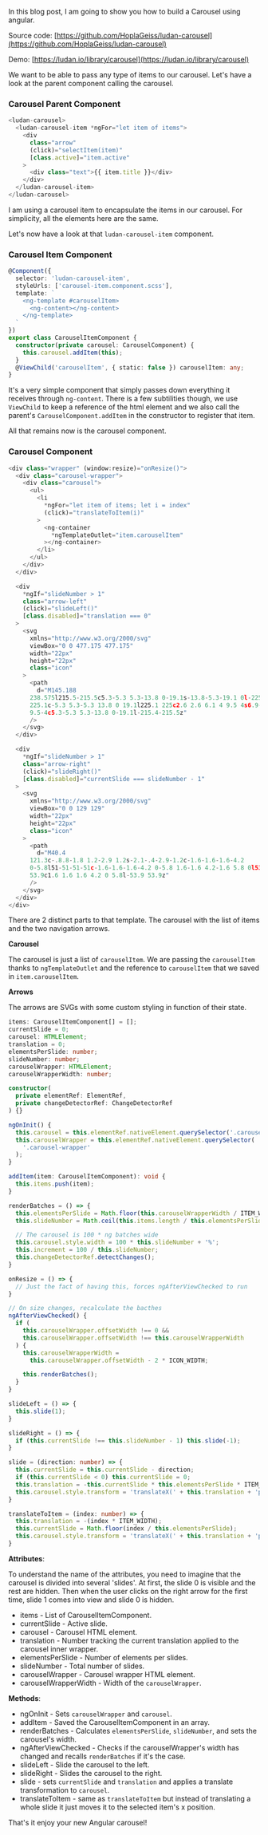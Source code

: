 In this blog post, I am going to show you how to build a Carousel using angular.

Source code: [https://github.com/HoplaGeiss/ludan-carousel](https://github.com/HoplaGeiss/ludan-carousel)

Demo: [https://ludan.io/library/carousel](https://ludan.io/library/carousel)

We want to be able to pass any type of items to our carousel. Let's have a look at the parent component calling the carousel.

### Carousel Parent Component

``` typescript
<ludan-carousel>
  <ludan-carousel-item *ngFor="let item of items">
    <div
      class="arrow"
      (click)="selectItem(item)"
      [class.active]="item.active"
    >
      <div class="text">{{ item.title }}</div>
    </div>
  </ludan-carousel-item>
</ludan-carousel>
```

I am using a carousel item to encapsulate the items in our carousel. For simplicity, all the elements here are the same.

Let's now have a look at that `ludan-carousel-item` component.

### Carousel Item Component

``` typescript
@Component({
  selector: 'ludan-carousel-item',
  styleUrls: ['carousel-item.component.scss'],
  template: `
    <ng-template #carouselItem>
      <ng-content></ng-content>
    </ng-template>
  `
})
export class CarouselItemComponent {
  constructor(private carousel: CarouselComponent) {
    this.carousel.addItem(this);
  }
  @ViewChild('carouselItem', { static: false }) carouselItem: any;
}
```

It's a very simple component that simply passes down everything it receives through `ng-content`.
There is a few subtilities though, we use `ViewChild` to keep a reference of the html element and we also call the parent's `CarouselComponent.addItem` in the constructor to register that item.

All that remains now is the carousel component.

### Carousel Component

``` typescript
<div class="wrapper" (window:resize)="onResize()">
  <div class="carousel-wrapper">
    <div class="carousel">
      <ul>
        <li
          *ngFor="let item of items; let i = index"
          (click)="translateToItem(i)"
        >
          <ng-container
            *ngTemplateOutlet="item.carouselItem"
          ></ng-container>
        </li>
      </ul>
    </div>
  </div>

  <div
    *ngIf="slideNumber > 1"
    class="arrow-left"
    (click)="slideLeft()"
    [class.disabled]="translation === 0"
  >
    <svg
      xmlns="http://www.w3.org/2000/svg"
      viewBox="0 0 477.175 477.175"
      width="22px"
      height="22px"
      class="icon"
    >
      <path
        d="M145.188
      238.575l215.5-215.5c5.3-5.3 5.3-13.8 0-19.1s-13.8-5.3-19.1 0l-225.1
      225.1c-5.3 5.3-5.3 13.8 0 19.1l225.1 225c2.6 2.6 6.1 4 9.5 4s6.9-1.3
      9.5-4c5.3-5.3 5.3-13.8 0-19.1l-215.4-215.5z"
      />
    </svg>
  </div>

  <div
    *ngIf="slideNumber > 1"
    class="arrow-right"
    (click)="slideRight()"
    [class.disabled]="currentSlide === slideNumber - 1"
  >
    <svg
      xmlns="http://www.w3.org/2000/svg"
      viewBox="0 0 129 129"
      width="22px"
      height="22px"
      class="icon"
    >
      <path
        d="M40.4
      121.3c-.8.8-1.8 1.2-2.9 1.2s-2.1-.4-2.9-1.2c-1.6-1.6-1.6-4.2
      0-5.8l51-51-51-51c-1.6-1.6-1.6-4.2 0-5.8 1.6-1.6 4.2-1.6 5.8 0l53.9
      53.9c1.6 1.6 1.6 4.2 0 5.8l-53.9 53.9z"
      />
    </svg>
  </div>
</div>
```

There are 2 distinct parts to that template. The carousel with the list of items and the two navigation arrows.

**Carousel**

The carousel is just a list of `carouselItem`. We are passing the `carouselItem` thanks to `ngTemplateOutlet` and the reference to `carouselItem` that we saved in `item.carouselItem`.

**Arrows**

The arrows are SVGs with some custom styling in function of their state.

``` typescript
items: CarouselItemComponent[] = [];
currentSlide = 0;
carousel: HTMLElement;
translation = 0;
elementsPerSlide: number;
slideNumber: number;
carouselWrapper: HTMLElement;
carouselWrapperWidth: number;

constructor(
  private elementRef: ElementRef,
  private changeDetectorRef: ChangeDetectorRef
) {}

ngOnInit() {
  this.carousel = this.elementRef.nativeElement.querySelector('.carousel');
  this.carouselWrapper = this.elementRef.nativeElement.querySelector(
    '.carousel-wrapper'
  );
}

addItem(item: CarouselItemComponent): void {
  this.items.push(item);
}

renderBatches = () => {
  this.elementsPerSlide = Math.floor(this.carouselWrapperWidth / ITEM_WIDTH);
  this.slideNumber = Math.ceil(this.items.length / this.elementsPerSlide);

  // The carousel is 100 * ng batches wide
  this.carousel.style.width = 100 * this.slideNumber + '%';
  this.increment = 100 / this.slideNumber;
  this.changeDetectorRef.detectChanges();
}

onResize = () => {
  // Just the fact of having this, forces ngAfterViewChecked to run
}

// On size changes, recalculate the bacthes
ngAfterViewChecked() {
  if (
    this.carouselWrapper.offsetWidth !== 0 &&
    this.carouselWrapper.offsetWidth !== this.carouselWrapperWidth
  ) {
    this.carouselWrapperWidth =
      this.carouselWrapper.offsetWidth - 2 * ICON_WIDTH;

    this.renderBatches();
  }
}

slideLeft = () => {
  this.slide(1);
}

slideRight = () => {
  if (this.currentSlide !== this.slideNumber - 1) this.slide(-1);
}

slide = (direction: number) => {
  this.currentSlide = this.currentSlide - direction;
  if (this.currentSlide < 0) this.currentSlide = 0;
  this.translation = -this.currentSlide * this.elementsPerSlide * ITEM_WIDTH;
  this.carousel.style.transform = 'translateX(' + this.translation + 'px)';
}

translateToItem = (index: number) => {
  this.translation = -(index * ITEM_WIDTH);
  this.currentSlide = Math.floor(index / this.elementsPerSlide);
  this.carousel.style.transform = 'translateX(' + this.translation + 'px)';
}
```

**Attributes**:

To understand the name of the attributes, you need to imagine that the carousel is divided into several 'slides'. At first, the slide 0 is visible and the rest are hidden. Then when the user clicks on the right arrow for the first time, slide 1 comes into view and slide 0 is hidden.

- items - List of CarouselItemComponent.
- currentSlide - Active slide.
- carousel - Carousel HTML element.
- translation - Number tracking the current translation applied to the carousel inner wrapper.
- elementsPerSlide - Number of elements per slides.
- slideNumber - Total number of slides.
- carouselWrapper - Carousel wrapper HTML element.
- carouselWrapperWidth - Width of the `carouselWrapper`.

**Methods**:

- ngOnInit - Sets `carouselWrapper` and `carousel`.
- addItem - Saved the CarouselItemComponent in an array.
- renderBatches - Calculates `elementsPerSlide`, `slideNumber`, and sets the carousel's width.
- ngAfterViewChecked - Checks if the carouselWrapper's width has changed and recalls `renderBatches` if it's the case.
- slideLeft - Slide the carousel to the left.
- slideRight - Slides the carousel to the right.
- slide - sets `currentSlide` and `translation` and applies a translate transformation to `carousel`.
- translateToItem - same as `translateToItem` but instead of translating a whole slide it just moves it to the selected item's x position.

That's it enjoy your new Angular carousel!